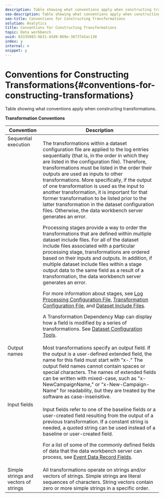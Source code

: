 ```yaml
---
description: Table showing what conventions apply when constructing transformations.
seo-description: Table showing what conventions apply when constructing transformations.
seo-title: Conventions for Constructing Transformations
solution: Analytics
title: Conventions for Constructing Transformations
topic: Data workbench
uuid: 83335083-6b31-43d9-869e-36737a5ac130
index: y
internal: n
snippet: y
---
```


# Conventions for Constructing Transformations{#conventions-for-constructing-transformations}

Table showing what conventions apply when constructing transformations.

<table id="table_BEB0F6C416D144B5A2DD3D1A21613B21"> 
 <desc> 
  <b> <b> Transformation Conventions</b> </b> 
 </desc> 
 <thead> 
  <tr valign="top"> 
   <th colname="col1" class="entry"> Convention </th> 
   <th colname="col2" class="entry"> Description </th> 
  </tr> 
 </thead>
 <tbody> 
  <tr valign="top"> 
   <td colname="col1"> Sequential execution </td> 
   <td colname="col2"> <p>The transformations within a dataset configuration file are applied to the log entries sequentially (that is, in the order in which they are listed in the configuration file). Therefore, transformations must be listed in the order their outputs are used as inputs to other transformations. More specifically, if the output of one transformation is used as the input to another transformation, it is important for that former transformation to be listed prior to the latter transformation in the dataset configuration files. Otherwise, the data workbench server generates an error. </p> <p> Processing stages provide a way to order the transformations that are defined within multiple dataset include files. For all of the dataset include files associated with a particular processing stage, transformations are ordered based on their inputs and outputs. In addition, if multiple dataset include files within a stage output data to the same field as a result of a transformation, the data workbench server generates an error. </p> <p> For more information about stages, see <a href="../../../home/c-dataset-const-proc/c-log-proc-config-file/c-log-proc-config-file.md#concept-20e3148be47841a1b33ae55d23667d33" format="dita" scope="local"> Log Processing Configuration File</a>, <a href="../../../home/c-dataset-const-proc/c-trans-config-file/c-trans-config-file.md#concept-cfe9e04d11fd43d980cec36c3c7af211" format="dita" scope="local"> Transformation Configuration File</a>, and <a href="../../../home/c-dataset-const-proc/c-dataset-inc-files/c-dataset-inc-files.md#concept-a9b6a30edfc942b0b2a2888a0a8989df" format="dita" scope="local"> Dataset Include Files</a>. </p> <p>A <span class="wintitle"> Transformation Dependency Map</span> can display how a field is modified by a series of transformations. See <a href="../../../home/c-dataset-const-proc/c-dataset-config-tools/c-dataset-config-tools.md#concept-6e058b7691834cf79dcfd1573f78d4f5" format="dita" scope="local"> Dataset Configuration Tools</a>. </p> </td> 
  </tr> 
  <tr valign="top"> 
   <td colname="col1"> Output names </td> 
   <td colname="col2"> Most transformations specify an output field. If the output is a user-defined extended field, the name for this field must start with "x-." The output field names cannot contain spaces or special characters. The names of extended fields can be written with mixed-case, such as "x-NewCampaignName," or "x-New-Campaign-Name" for readability, but they are treated by the software as case-insensitive. </td> 
  </tr> 
  <tr valign="top"> 
   <td colname="col1"> Input fields </td> 
   <td colname="col2"> <p>Input fields refer to one of the baseline fields or a user-created field resulting from the output of a previous transformation. If a constant string is needed, a quoted string can be used instead of a baseline or user-created field. </p> <p> For a list of some of the commonly defined fields of data that the data workbench server can process, see <a href="../../../home/c-dataset-const-proc/c-ev-data-rec-fields.md#concept-06bda4be1a4649a2905a4422e9e6c42f" format="dita" scope="local"> Event Data Record Fields</a>. </p> </td> 
  </tr> 
  <tr valign="top"> 
   <td colname="col1"> Simple strings and vectors of strings </td> 
   <td colname="col2"> All transformations operate on strings and/or vectors of strings. Simple strings are literal sequences of characters. String vectors contain zero or more simple strings in a specific order. </td> 
  </tr> 
 </tbody> 
</table>

